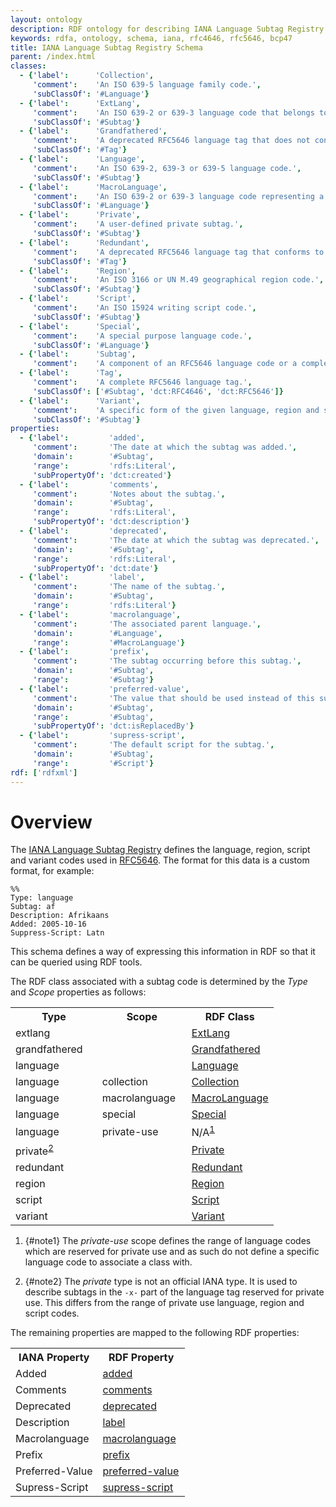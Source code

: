 ```yaml
---
layout: ontology
description: RDF ontology for describing IANA Language Subtag Registry data.
keywords: rdfa, ontology, schema, iana, rfc4646, rfc5646, bcp47
title: IANA Language Subtag Registry Schema
parent: /index.html
classes:
  - {'label':      'Collection',
     'comment':    'An ISO 639-5 language family code.',
     'subClassOf': '#Language'}
  - {'label':      'ExtLang',
     'comment':    'An ISO 639-2 or 639-3 language code that belongs to a macrolanguage.',
     'subClassOf': '#Subtag'}
  - {'label':      'Grandfathered',
     'comment':    'A deprecated RFC5646 language tag that does not conform to the RFC5646 syntax.',
     'subClassOf': '#Tag'}
  - {'label':      'Language',
     'comment':    'An ISO 639-2, 639-3 or 639-5 language code.',
     'subClassOf': '#Subtag'}
  - {'label':      'MacroLanguage',
     'comment':    'An ISO 639-2 or 639-3 language code representing a group of languages.',
     'subClassOf': '#Language'}
  - {'label':      'Private',
     'comment':    'A user-defined private subtag.',
     'subClassOf': '#Subtag'}
  - {'label':      'Redundant',
     'comment':    'A deprecated RFC5646 language tag that conforms to the RFC5646 syntax.',
     'subClassOf': '#Tag'}
  - {'label':      'Region',
     'comment':    'An ISO 3166 or UN M.49 geographical region code.',
     'subClassOf': '#Subtag'}
  - {'label':      'Script',
     'comment':    'An ISO 15924 writing script code.',
     'subClassOf': '#Subtag'}
  - {'label':      'Special',
     'comment':    'A special purpose language code.',
     'subClassOf': '#Language'}
  - {'label':      'Subtag',
     'comment':    'A component of an RFC5646 language code or a complete grandfathered/redundant tag.'}
  - {'label':      'Tag',
     'comment':    'A complete RFC5646 language tag.',
     'subClassOf': ['#Subtag', 'dct:RFC4646', 'dct:RFC5646']}
  - {'label':      'Variant',
     'comment':    'A specific form of the given language, region and script.',
     'subClassOf': '#Subtag'}
properties:
  - {'label':         'added',
     'comment':       'The date at which the subtag was added.',
     'domain':        '#Subtag',
     'range':         'rdfs:Literal',
     'subPropertyOf': 'dct:created'}
  - {'label':         'comments',
     'comment':       'Notes about the subtag.',
     'domain':        '#Subtag',
     'range':         'rdfs:Literal',
     'subPropertyOf': 'dct:description'}
  - {'label':         'deprecated',
     'comment':       'The date at which the subtag was deprecated.',
     'domain':        '#Subtag',
     'range':         'rdfs:Literal',
     'subPropertyOf': 'dct:date'}
  - {'label':         'label',
     'comment':       'The name of the subtag.',
     'domain':        '#Subtag',
     'range':         'rdfs:Literal'}
  - {'label':         'macrolanguage',
     'comment':       'The associated parent language.',
     'domain':        '#Language',
     'range':         '#MacroLanguage'}
  - {'label':         'prefix',
     'comment':       'The subtag occurring before this subtag.',
     'domain':        '#Subtag',
     'range':         '#Subtag'}
  - {'label':         'preferred-value',
     'comment':       'The value that should be used instead of this subtag.',
     'domain':        '#Subtag',
     'range':         '#Subtag',
     'subPropertyOf': 'dct:isReplacedBy'}
  - {'label':         'supress-script',
     'comment':       'The default script for the subtag.',
     'domain':        '#Subtag',
     'range':         '#Script'}
rdf: ['rdfxml']
---
```


# Overview

The [IANA Language Subtag Registry](http://www.iana.org/assignments/language-subtag-registry)
defines the language, region, script and variant codes used in
[RFC5646](http://tools.ietf.org/rfc/rfc5646.txt). The format for this data is a
custom format, for example:

    %%
    Type: language
    Subtag: af
    Description: Afrikaans
    Added: 2005-10-16
    Suppress-Script: Latn

This schema defines a way of expressing this information in RDF so that it can
be queried using RDF tools.

The RDF class associated with a subtag code is determined by the _Type_ and
_Scope_ properties as follows:

<table class="data">
<col width="33%"/><col width="34%"/><col width="33%"/>
<tr><th>Type</th><th>Scope</th><th>RDF Class</th></tr>
<tr><td>extlang</td><td></td><td><a href="#ExtLang">ExtLang</a></td></tr>
<tr><td>grandfathered</td><td></td><td><a href="#Grandfathered">Grandfathered</a></td></tr>
<tr><td>language</td><td></td><td><a href="#Language">Language</a></td></tr>
<tr><td>language</td><td>collection</td><td><a href="#Collection">Collection</a></td></tr>
<tr><td>language</td><td>macrolanguage</td><td><a href="#MacroLanguage">MacroLanguage</a></td></tr>
<tr><td>language</td><td>special</td><td><a href="#Special">Special</a></td></tr>
<tr><td>language</td><td>private-use</td><td>N/A<sup><a href="#note1">1</a></sup></td></tr>
<tr><td>private<sup><a href="#note2">2</a></sup></td><td></td><td><a href="#Private">Private</a></td></tr>
<tr><td>redundant</td><td></td><td><a href="#Redundant">Redundant</a></td></tr>
<tr><td>region</td><td></td><td><a href="#Region">Region</a></td></tr>
<tr><td>script</td><td></td><td><a href="#Script">Script</a></td></tr>
<tr><td>variant</td><td></td><td><a href="#Variant">Variant</a></td></tr>
</table>

1. {#note1} The _private-use_ scope defines the range of language codes which are
   reserved for private use and as such do not define a specific language code
   to associate a class with.

2. {#note2} The _private_ type is not an official IANA type. It is used to describe
   subtags in the `-x-` part of the language tag reserved for private use. This
   differs from the range of private use language, region and script codes.

The remaining properties are mapped to the following RDF properties:

<table class="data">
<col width="50%"/><col width="50%"/>
<tr><th>IANA Property</th><th>RDF Property</th></tr>
<tr><td>Added</td><td><a href="#added">added</a></td></tr>
<tr><td>Comments</td><td><a href="#comments">comments</a></td></tr>
<tr><td>Deprecated</td><td><a href="#deprecated">deprecated</a></td></tr>
<tr><td>Description</td><td><a href="#label">label</a></td></tr>
<tr><td>Macrolanguage</td><td><a href="#macrolanguage">macrolanguage</a></td></tr>
<tr><td>Prefix</td><td><a href="#prefix">prefix</a></td></tr>
<tr><td>Preferred-Value</td><td><a href="#preferred-value">preferred-value</a></td></tr>
<tr><td>Supress-Script</td><td><a href="#supress-script">supress-script</a></td></tr>
</table>
